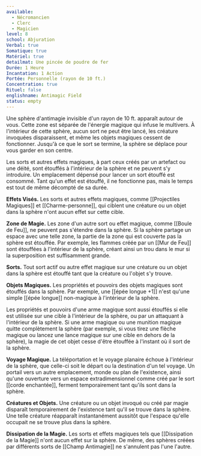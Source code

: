 ```yaml
---
available:
  - Nécromancien
  - Clerc
  - Magicien
level: 8
school: Abjuration
Verbal: true
Somatique: true
Matériel: true
detailmat: Une pincée de poudre de fer
Durée: 1 Heure
Incantation: 1 Action
Portée: Personnelle (rayon de 10 ft.)
Concentration: true
Rituel: false
englishname: Antimagic Field
status: empty
---
```

Une sphère d'antimagie invisible d'un rayon de 10 ft. apparaît autour de vous. Cette zone est séparée de l'énergie magique qui infuse le multivers. À l'intérieur de cette sphère, aucun sort ne peut être lancé, les créature invoquées disparaissent, et même les objets magiques cessent de fonctionner. Jusqu'à ce que le sort se termine, la sphère se déplace pour vous garder en son centre.

Les sorts et autres effets magiques, à part ceux créés par un artefact ou une déité, sont étouffés à l'intérieur de la sphère et ne peuvent s'y introduire. Un emplacement dépensé pour lancer un sort étouffé est consommé. Tant qu'un effet est étouffé, il ne fonctionne pas, mais le temps est tout de même décompté de sa durée.

**Effets Visés.** Les sorts et autres effets magiques, comme [[Projectiles Magiques]] et [[Charme-personne]], qui ciblent une créature ou un objet dans la sphère n'ont aucun effet sur cette cible.

**Zone de Magie.** Les zone d'un autre sort ou effet magique, comme [[Boule de Feu]], ne peuvent pas s'étendre dans la sphère. Si la sphère partage un espace avec une telle zone, la partie de la zone qui est couverte pas la sphère est étouffée. Par exemple, les flammes créée par un [[Mur de Feu]] sont étouffées à l'intérieur de la sphère, créant ainsi un trou dans le mur si la superposition est suffisamment grande.

**Sorts.** Tout sort actif ou autre effet magique sur une créature ou un objet dans la sphère est étouffé tant que la créature ou l'objet s'y trouve.

**Objets Magiques.** Les propriétés et pouvoirs des objets magiques sont étouffés dans la sphère. Par exemple, une [[épée longue +1]] n'est qu'une simple [[épée longue]] non-magique à l'intérieur de la sphère.

Les propriétés et pouvoirs d'une arme magique sont aussi étouffés si elle est utilisée sur une cible à l'intérieur de la sphère, ou par un attaquant à l'intérieur de la sphère. Si une arme magique ou une munition magique quitte complètement la sphère (par exemple, si vous tirez une flèche magique ou lancez une lance magique sur une cible en dehors de la sphère), la magie de cet objet cesse d'être étouffée à l'instant où il sort de la sphère.

**Voyage Magique.** La téléportation et le voyage planaire échoue à l'intérieur de la sphère, que celle-ci soit le départ ou la destination d'un tel voyage. Un portail vers un autre emplacement, monde ou plan de l'existence, ainsi qu'une ouverture vers un espace extradimensionnel comme créé par le sort [[corde enchantée]], ferment temporairement tant qu'ils sont dans la sphère.

**Créatures et Objets.** Une créature ou un objet invoqué ou créé par magie disparaît temporairement de l'existence tant qu'il se trouve dans la sphère. Une telle créature réapparaît instantanément aussitôt que l'espace qu'elle occupait ne se trouve plus dans la sphère.

**Dissipation de la Magie.** Les sorts et effets magiques tels que [[Dissipation de la Magie]] n'ont aucun effet sur la sphère. De même, des sphères créées par différents sorts de [[Champ Antimagie]] ne s'annulent pas l'une l'autre.